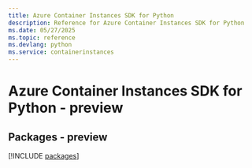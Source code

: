 ```yaml
---
title: Azure Container Instances SDK for Python
description: Reference for Azure Container Instances SDK for Python
ms.date: 05/27/2025
ms.topic: reference
ms.devlang: python
ms.service: containerinstances
---
```

# Azure Container Instances SDK for Python - preview
## Packages - preview
[!INCLUDE [packages](container-instances-index.md)]